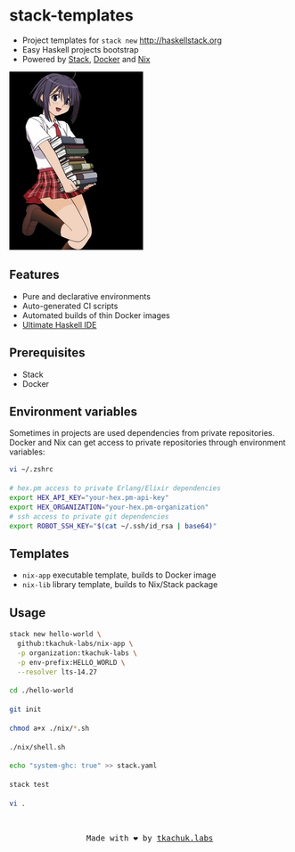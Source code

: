 # stack-templates

- Project templates for `stack new` http://haskellstack.org
- Easy Haskell projects bootstrap
- Powered by [Stack](http://haskellstack.org), [Docker](https://www.docker.com) and [Nix](https://nixos.org/nix/)

<img src="logo.jpg" alt="logo"/>

## Features

- Pure and declarative environments
- Auto-generated CI scripts
- Automated builds of thin Docker images
- [Ultimate Haskell IDE](https://github.com/tim2CF/ultimate-haskell-ide)

## Prerequisites

- Stack
- Docker

## Environment variables

Sometimes in projects are used dependencies from private repositories.
Docker and Nix can get access to private repositories through environment variables:

```bash
vi ~/.zshrc

# hex.pm access to private Erlang/Elixir dependencies
export HEX_API_KEY="your-hex.pm-api-key"
export HEX_ORGANIZATION="your-hex.pm-organization"
# ssh access to private git dependencies
export ROBOT_SSH_KEY="$(cat ~/.ssh/id_rsa | base64)"
```

## Templates

- `nix-app` executable template, builds to Docker image
- `nix-lib` library template, builds to Nix/Stack package

## Usage

```bash
stack new hello-world \
  github:tkachuk-labs/nix-app \
  -p organization:tkachuk-labs \
  -p env-prefix:HELLO_WORLD \
  --resolver lts-14.27

cd ./hello-world

git init

chmod a+x ./nix/*.sh

./nix/shell.sh

echo "system-ghc: true" >> stack.yaml

stack test

vi .
```

<br>
<p align="center">
  <tt>
    Made with ❤️ by
    <a href="https://tkachuklabs.com" target="_blank">tkachuk.labs</a>
  </tt>
</p>
